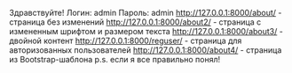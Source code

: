 Здравствуйте!
Логин: admin
Пароль: admin
http://127.0.0.1:8000/about/ - страница без изменений
http://127.0.0.1:8000/about2/ - страница с измененным шрифтом и размером текста
http://127.0.0.1:8000/about3/ - двойной контент
http://127.0.0.1:8000/reguser/ - страница для авторизованных пользователей
http://127.0.0.1:8000/about4/ - страница из Bootstrap-шаблона
p.s. если я все правильно понял!
